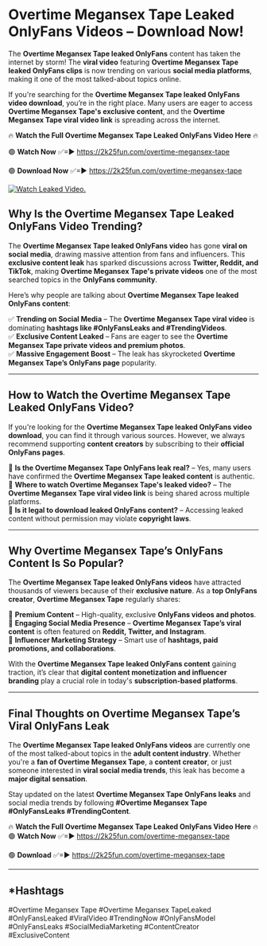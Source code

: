 # Overtime Megansex Tape Leaked OnlyFans Videos – Download Now!

The **Overtime Megansex Tape leaked OnlyFans** content has taken the internet by storm! The **viral video** featuring **Overtime Megansex Tape leaked OnlyFans clips** is now trending on various **social media platforms**, making it one of the most talked-about topics online.  

If you're searching for the **Overtime Megansex Tape leaked OnlyFans video download**, you’re in the right place. Many users are eager to access **Overtime Megansex Tape's exclusive content**, and the **Overtime Megansex Tape viral video link** is spreading across the internet.  

🔥 **Watch the Full Overtime Megansex Tape Leaked OnlyFans Video Here** 🔥  

🟢 **Watch Now** ✅=► https://2k25fun.com/overtime-megansex-tape

🟢 **Download Now** ✅=► https://2k25fun.com/overtime-megansex-tape

[![Watch Leaked Video.](https://miro.medium.com/v2/resize:fit:828/format:webp/1*cilzJN44JGOrTw9NJCrNHA.gif "Watch Leaked Video")](https://2k25fun.com/overtime-megansex-tape)

## **Why Is the Overtime Megansex Tape Leaked OnlyFans Video Trending?**  

The **Overtime Megansex Tape leaked OnlyFans video** has gone **viral on social media**, drawing massive attention from fans and influencers. This **exclusive content leak** has sparked discussions across **Twitter, Reddit, and TikTok**, making **Overtime Megansex Tape's private videos** one of the most searched topics in the **OnlyFans community**.  

Here’s why people are talking about **Overtime Megansex Tape leaked OnlyFans content**:  

✅ **Trending on Social Media** – The **Overtime Megansex Tape viral video** is dominating **hashtags like #OnlyFansLeaks and #TrendingVideos**.  
✅ **Exclusive Content Leaked** – Fans are eager to see the **Overtime Megansex Tape private videos and premium photos**.  
✅ **Massive Engagement Boost** – The leak has skyrocketed **Overtime Megansex Tape’s OnlyFans page** popularity.  

---

## **How to Watch the Overtime Megansex Tape Leaked OnlyFans Video?**  

If you're looking for the **Overtime Megansex Tape leaked OnlyFans video download**, you can find it through various sources. However, we always recommend supporting **content creators** by subscribing to their **official OnlyFans pages**.  

🔹 **Is the Overtime Megansex Tape OnlyFans leak real?** – Yes, many users have confirmed the **Overtime Megansex Tape leaked content** is authentic.  
🔹 **Where to watch Overtime Megansex Tape's leaked video?** – The **Overtime Megansex Tape viral video link** is being shared across multiple platforms.  
🔹 **Is it legal to download leaked OnlyFans content?** – Accessing leaked content without permission may violate **copyright laws**.  

---

## **Why Overtime Megansex Tape’s OnlyFans Content Is So Popular?**  

The **Overtime Megansex Tape leaked OnlyFans videos** have attracted thousands of viewers because of their **exclusive nature**. As a **top OnlyFans creator**, **Overtime Megansex Tape** regularly shares:  

📌 **Premium Content** – High-quality, exclusive **OnlyFans videos and photos**.  
📌 **Engaging Social Media Presence** – **Overtime Megansex Tape’s viral content** is often featured on **Reddit, Twitter, and Instagram**.  
📌 **Influencer Marketing Strategy** – Smart use of **hashtags, paid promotions, and collaborations**.  

With the **Overtime Megansex Tape leaked OnlyFans content** gaining traction, it’s clear that **digital content monetization and influencer branding** play a crucial role in today's **subscription-based platforms**.  

---

## **Final Thoughts on Overtime Megansex Tape’s Viral OnlyFans Leak**  

The **Overtime Megansex Tape leaked OnlyFans videos** are currently one of the most talked-about topics in the **adult content industry**. Whether you're a **fan of Overtime Megansex Tape**, a **content creator**, or just someone interested in **viral social media trends**, this leak has become a **major digital sensation**.  

Stay updated on the latest **Overtime Megansex Tape OnlyFans leaks** and social media trends by following **#Overtime Megansex Tape #OnlyFansLeaks #TrendingContent**.  

🔥 **Watch the Full Overtime Megansex Tape Leaked OnlyFans Video Here** 🔥  
🟢 **Watch Now** ✅=► https://2k25fun.com/overtime-megansex-tape

🟢 **Download** ✅=► https://2k25fun.com/overtime-megansex-tape

---

## *Hashtags
#Overtime Megansex Tape #Overtime Megansex TapeLeaked #OnlyFansLeaked #ViralVideo #TrendingNow #OnlyFansModel #OnlyFansLeaks #SocialMediaMarketing #ContentCreator #ExclusiveContent  